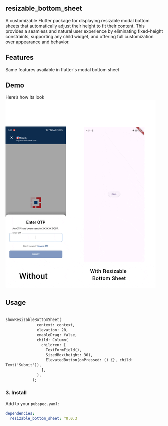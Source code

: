 ## resizable_bottom_sheet

A customizable Flutter package for displaying resizable modal bottom sheets that automatically
adjust their height to fit their content. This provides a seamless and natural user experience by
eliminating fixed-height constraints, supporting any child widget, and offering full customization
over appearance and behavior.

## Features

Same features available in flutter`s modal bottom sheet

## Demo

Here’s how its look
<img src="https://raw.githubusercontent.com/dharmik117/resizable_bottom_sheet/master/assets/example.gif"/>

## Usage

```

showResizableBottomSheet(
              context: context,
              elevation: 20,
              enableDrag: false,
              child: Column(
                children: [
                  TextFormField(),
                  SizedBox(height: 30),
                  ElevatedButton(onPressed: () {}, child: Text('Submit')),
                ],
              ),
            );
```

### 3. Install

Add to your `pubspec.yaml`:

```yaml
dependencies:
  resizable_bottom_sheet: ^0.0.3
